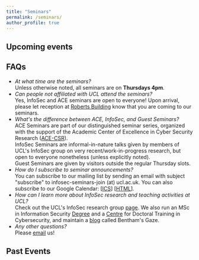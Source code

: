 ```yaml
---
title: "Seminars"
permalink: /seminars/
author_profile: true
---
```


Upcoming events
---


FAQs
---

* *At what time are the seminars?*  
Unless otherwise noted, all seminars are on **Thursdays 4pm**.
* *Can people not affiliated with UCL attend the seminars?*  
Yes, InfoSec and ACE seminars are open to everyone! Upon arrival, please let reception at [Roberts Building](https://www.ucl.ac.uk/maps/roberts-building) know that you are coming to our seminars.  
* *What's the difference between ACE, InfoSec, and Guest Seminars?*  
ACE Seminars are part of our distinguished seminar series, organized with the support of the Academic Center of Excellence in Cyber Security Research ([ACE-CSR](https://www.ucl.ac.uk/cybersecurity-centre-of-excellence/)).  
InfoSec Seminars are informal-in-nature talks given by members of UCL's InfoSec group on very recent/work-in-progress research, but open to everyone nonetheless (unless explicitly noted).  
Guest Seminars are given by visitors outside the regular Thursday slots.  
* *How do I subscribe to seminar announcements?*  
You can subscribe to our mailing list by sending an email with subject "subscribe" to infosec-seminars-join (at) ucl.ac.uk. You can also subscribe to our Google Calendar: \[[ICS](https://www.google.com/calendar/ical/pk0m34jd9tiad42vk08vhlphbs%40group.calendar.google.com/public/basic.ics)\] \[[HTML](https://www.google.com/calendar/embed?src=pk0m34jd9tiad42vk08vhlphbs%40group.calendar.google.com&ctz=Europe/London)\].  
* *How can I learn more about InfoSec research and teaching activities at UCL?*  
Check out the UCL's InfoSec research group [page](/about). We also run an MSc in Information Security [Degree](https://www.ucl.ac.uk/computer-science/study/postgraduate-taught/information-security-msc) and a [Centre](https://www.ucl.ac.uk/cybersecurity-cdt/) for Doctoral Training in Cybersecurity, and maintain a [blog](https://benthamsgaze.org/) called Bentham's Gaze.  
* *Any other questions?*  
Please [email](mailto:silpa.shah@ucl.ac.uk) us!  


Past Events
---
